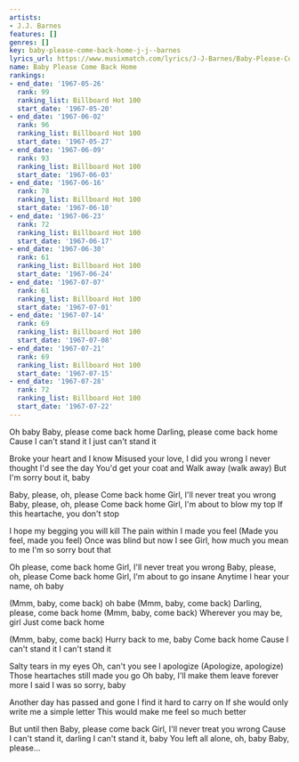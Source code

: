 ```yaml
---
artists:
- J.J. Barnes
features: []
genres: []
key: baby-please-come-back-home-j-j--barnes
lyrics_url: https://www.musixmatch.com/lyrics/J-J-Barnes/Baby-Please-Come-Back-Home
name: Baby Please Come Back Home
rankings:
- end_date: '1967-05-26'
  rank: 99
  ranking_list: Billboard Hot 100
  start_date: '1967-05-20'
- end_date: '1967-06-02'
  rank: 96
  ranking_list: Billboard Hot 100
  start_date: '1967-05-27'
- end_date: '1967-06-09'
  rank: 93
  ranking_list: Billboard Hot 100
  start_date: '1967-06-03'
- end_date: '1967-06-16'
  rank: 78
  ranking_list: Billboard Hot 100
  start_date: '1967-06-10'
- end_date: '1967-06-23'
  rank: 72
  ranking_list: Billboard Hot 100
  start_date: '1967-06-17'
- end_date: '1967-06-30'
  rank: 61
  ranking_list: Billboard Hot 100
  start_date: '1967-06-24'
- end_date: '1967-07-07'
  rank: 61
  ranking_list: Billboard Hot 100
  start_date: '1967-07-01'
- end_date: '1967-07-14'
  rank: 69
  ranking_list: Billboard Hot 100
  start_date: '1967-07-08'
- end_date: '1967-07-21'
  rank: 69
  ranking_list: Billboard Hot 100
  start_date: '1967-07-15'
- end_date: '1967-07-28'
  rank: 72
  ranking_list: Billboard Hot 100
  start_date: '1967-07-22'
---
```

Oh baby
Baby, please come back home
Darling, please come back home
Cause I can't stand it
I just can't stand it

Broke your heart and I know
Misused your love, I did you wrong
I never thought I'd see the day
You'd get your coat and
Walk away (walk away)
But I'm sorry bout it, baby

Baby, please, oh, please
Come back home
Girl, I'll never treat you wrong
Baby, please, oh, please
Come back home
Girl, I'm about to blow my top
If this heartache, you don't stop

I hope my begging you will kill
The pain within I made you feel
(Made you feel, made you feel)
Once was blind but now I see
Girl, how much you mean to me
I'm so sorry bout that

Oh please, come back home
Girl, I'll never treat you wrong
Baby, please, oh, please
Come back home
Girl, I'm about to go insane
Anytime I hear your name, oh baby

(Mmm, baby, come back) oh babe
(Mmm, baby, come back)
Darling, please, come back home
(Mmm, baby, come back)
Wherever you may be, girl
Just come back home

(Mmm, baby, come back)
Hurry back to me, baby
Come back home
Cause I can't stand it
I can't stand it

Salty tears in my eyes
Oh, can't you see I apologize
(Apologize, apologize)
Those heartaches still made you go
Oh baby, I'll make them leave forever more
I said I was so sorry, baby

Another day has passed and gone
I find it hard to carry on
If she would only write me a simple letter
This would make me feel so much better

But until then
Baby, please come back
Girl, I'll never treat you wrong
Cause I can't stand it, darling
I can't stand it, baby
You left all alone, oh, baby
Baby, please...
